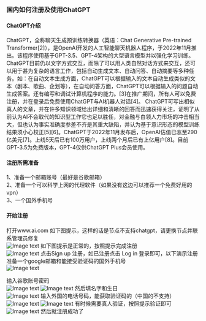 
### 国内如何注册及使用ChatGPT 
#### ChatGPT介绍
ChatGPT，全称聊天生成预训练转换器（英语：Chat Generative Pre-trained Transformer[2]），是OpenAI开发的人工智能聊天机器人程序，于2022年11月推出。该程序使用基于GPT-3.5、GPT-4架构的大型语言模型并以强化学习训练。ChatGPT目前仍以文字方式交互，而除了可以用人类自然对话方式来交互，还可以用于甚为复杂的语言工作，包括自动生成文本、自动问答、自动摘要等多种任务。如：在自动文本生成方面，ChatGPT可以根据输入的文本自动生成类似的文本（剧本、歌曲、企划等），在自动问答方面，ChatGPT可以根据输入的问题自动生成答案。还有编写和调试计算机程序的能力。[3]在推广期间，所有人可以免费注册，并在登录后免费使用ChatGPT与AI机器人对话[4]。
ChatGPT可写出相似真人的文章，并在许多知识领域给出详细和清晰的回答而迅速获得关注，证明了从前认为AI不会取代的知识型工作它也足以胜任，对金融与白领人力市场的冲击相当大，但也认为事实准确度参差不齐是其重大缺陷，并认为基于意识形态的模型训练结果须小心校正[5][6]。ChatGPT于2022年11月发布后，OpenAI估值已涨至290亿美元[7]。上线5天后已有100万用户，上线两个月后已有上亿用户[8]。目前GPT-3.5为免费版本，GPT-4仅供ChatGPT Plus会员使用。 
#### 注册所需准备
1、准备一个邮箱账号（最好是谷歌邮箱）  
2、准备一个可以科学上网的代理软件（如果没有这边可以推荐一个免费好用的vpn）  
3、一个国外手机号  
#### 开始注册
打开www.ai.com
如下图提示，这样的话是节点不支持chatgpt，请更换节点并联系管理员修复  
 ![Image text](https://github.com/serifor/img/blob/main/8.png)
如下图提示是正常的，按照提示完成注册  
 ![Image text](https://github.com/serifor/img/blob/main/9.png)
点击Sign up 注册，如已注册点击 Log in 登录即可，以下演示注册  
准备一个google邮箱和能接受验证码的国外手机号  
![Image text](https://github.com/serifor/img/blob/main/10.png)

输入谷歌账号密码  
  ![Image text](https://github.com/serifor/img/blob/main/11.png)
  ![Image text](https://github.com/serifor/img/blob/main/12.png)
然后填名字和生日  
   ![Image text](https://github.com/serifor/img/blob/main/13.png)
输入外国的电话号码，能获取验证码的（中国的不支持）  
   ![Image text](https://github.com/serifor/img/blob/main/14.png)
   ![Image text](https://github.com/serifor/img/blob/main/15.png)
有时候需要真人验证，按照提示验证即可  
    ![Image text](https://github.com/serifor/img/blob/main/16.png)
然后就注册成功了  
